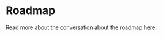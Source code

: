 # Roadmap

Read more about the conversation about the roadmap [here](https://solidos.solid.community/public/Roadmap/). 
